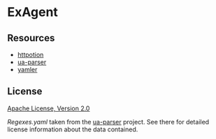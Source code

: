 # ExAgent

## Resources

- [httpotion](https://github.com/myfreeweb/httpotion)
- [ua-parser](https://github.com/tobie/ua-parser)
- [yamler](https://github.com/superbobry/yamler)

## License

[Apache License, Version 2.0](http://www.apache.org/licenses/LICENSE-2.0)

_Regexes.yaml_ taken from the [ua-parser](https://github.com/tobie/ua-parser)
project. See there for detailed license information about the data contained.
